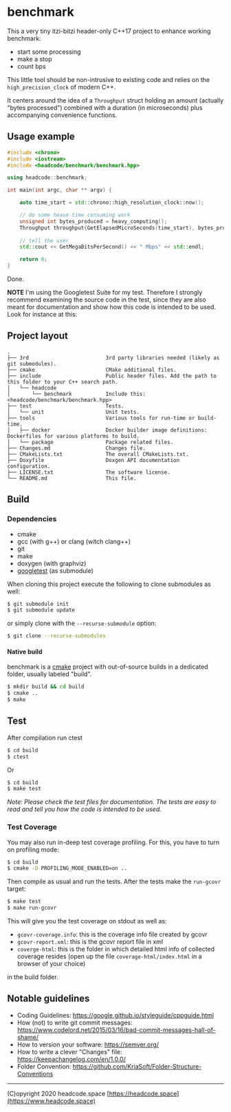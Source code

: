 # benchmark

This a very tiny itzi-bitzi header-only C++17 project to enhance working benchmark:

* start some processing
* make a stop
* count bps

This little tool should be non-intrusive to existing code and relies on the `high_precision_clock` of modern C++.

It centers around the idea of a `Throughput` struct holding an amount (actually "bytes processed") combined
with a duration (in microseconds) plus accompanying convenience functions.


## Usage example

```c++
#include <chrono>
#include <iostream>
#include <headcode/benchmark/benchmark.hpp>

using headcode::benchmark;

int main(int argc, char ** argv) {

    auto time_start = std::chrono::high_resolution_clock::now();

    // do some heave time consuming work
    unsigned int bytes_produced = heavy_computing();
    Throughput throughput{GetElapsedMicroSeconds(time_start), bytes_produced};
    
    // tell the user
    std::cout << GetMegaBitsPerSecond() << " Mbps" << std::endl;

    return 0;
}
```

Done.

**NOTE** I'm using the Googletest Suite for my test. Therefore I strongly recommend 
examining the source code in the test, since they are also meant for documentation 
and show how this code is intended to be used. Look for instance at this:


## Project layout

```
.
├── 3rd                         3rd party libraries needed (likely as git submodules).
├── cmake                       CMake additional files.
├── include                     Public header files. Add the path to this folder to your C++ search path.
│   └── headcode                
│       └── benchmark           Include this: <headcode/benchmark/benchmark.hpp>
├── test                        Tests.
│   └── unit                    Unit tests.
├── tools                       Various tools for run-time or build-time.
│   ├── docker                  Docker builder image definitions: Dockerfiles for various platforms to build.
│   └── package                 Package related files.
├── Changes.md                  Changes file.
├── CMakeLists.txt              The overall CMakeLists.txt.
├── Doxyfile                    Doxgen API documentation configuration.
├── LICENSE.txt                 The software license.
└── README.md                   This file.
```

## Build

### Dependencies

- cmake
- gcc (with g++) or clang (witch clang++)
- git
- make
- doxygen (with graphviz)
- [googletest](https://github.com/google/googletest) (as submodule)

When cloning this project execute the following to clone submodules as well:

```bash
$ git submodule init
$ git submodule update
```

or simply clone with the `--recurse-submodule` option:
```bash
$ git clone --recurse-submodules
```

#### Native build

benchmark is a [cmake](https://cmake.org) project with out-of-source builds in
a dedicated folder, usually labeled "build".

```bash
$ mkdir build && cd build
$ cmake ..
$ make
```

## Test

After compilation run ctest
```bash
$ cd build
$ ctest
```
Or
```bash
$ cd build
$ make test
```

_Note: Please check the test files for documentation. 
The tests are easy to read and tell you how the code is intended to be used._ 

### Test Coverage

You may also run in-deep test coverage profiling. For this, you have to turn on profiling mode:
```bash
$ cd build
$ cmake -D PROFILING_MODE_ENABLED=on ..
```

Then compile as usual and run the tests. After the tests make the `run-gcovr` target: 
```bash
$ make test
$ make run-gcovr
```

This will give you the test coverage on stdout as well as:
* `gcovr-coverage.info`:  this is the coverage info file created by gcovr
* `gcovr-report.xml`: this is the gcovr report file in xml
* `coverge-html`: this is the folder in which detailed html info of collected coverage resides
  (open up the file `coverage-html/index.html` in a browser of your choice)

in the build folder.


## Notable guidelines

* Coding Guidelines: https://google.github.io/styleguide/cppguide.html
* How (not) to write git commit messages: https://www.codelord.net/2015/03/16/bad-commit-messages-hall-of-shame/
* How to version your software: https://semver.org/
* How to write a clever "Changes" file: https://keepachangelog.com/en/1.0.0/
* Folder Convention: https://github.com/KriaSoft/Folder-Structure-Conventions

---

(C)opyright 2020 headcode.space
[https://headcode.space](https://www.headcode.space)

